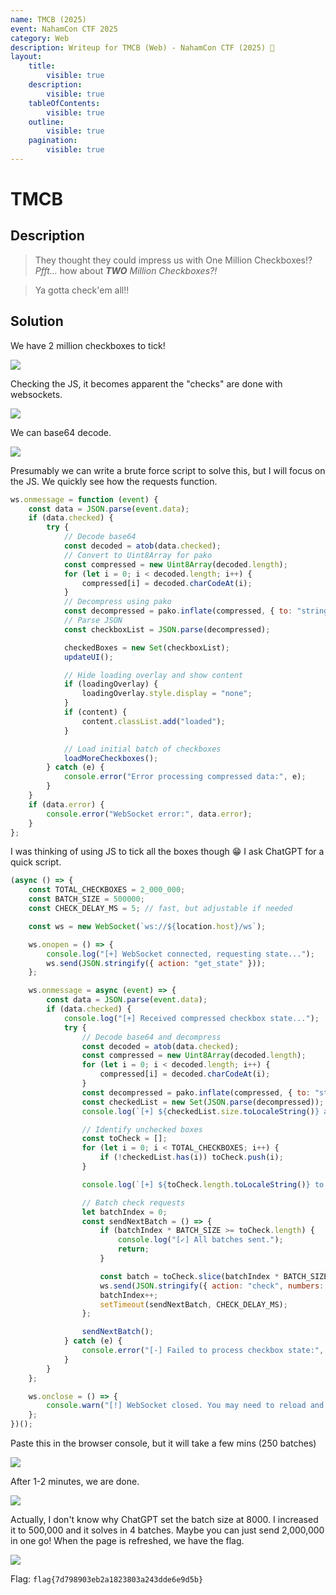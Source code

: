 ```yaml
---
name: TMCB (2025)
event: NahamCon CTF 2025
category: Web
description: Writeup for TMCB (Web) - NahamCon CTF (2025) 💜
layout:
    title:
        visible: true
    description:
        visible: true
    tableOfContents:
        visible: true
    outline:
        visible: true
    pagination:
        visible: true
---
```


# TMCB

## Description

> They thought they could impress us with One Million Checkboxes!? _Pfft..._ how about _**TWO** Million Checkboxes?!_

> Ya gotta check'em all!!

## Solution

We have 2 million checkboxes to tick!

![](images/0.PNG)

Checking the JS, it becomes apparent the "checks" are done with websockets.

![](images/1.PNG)

We can base64 decode.

![](images/2.PNG)

Presumably we can write a brute force script to solve this, but I will focus on the JS. We quickly see how the requests function.


```js
ws.onmessage = function (event) {
    const data = JSON.parse(event.data);
    if (data.checked) {
        try {
            // Decode base64
            const decoded = atob(data.checked);
            // Convert to Uint8Array for pako
            const compressed = new Uint8Array(decoded.length);
            for (let i = 0; i < decoded.length; i++) {
                compressed[i] = decoded.charCodeAt(i);
            }
            // Decompress using pako
            const decompressed = pako.inflate(compressed, { to: "string" });
            // Parse JSON
            const checkboxList = JSON.parse(decompressed);

            checkedBoxes = new Set(checkboxList);
            updateUI();

            // Hide loading overlay and show content
            if (loadingOverlay) {
                loadingOverlay.style.display = "none";
            }
            if (content) {
                content.classList.add("loaded");
            }

            // Load initial batch of checkboxes
            loadMoreCheckboxes();
        } catch (e) {
            console.error("Error processing compressed data:", e);
        }
    }
    if (data.error) {
        console.error("WebSocket error:", data.error);
    }
};
```


I was thinking of using JS to tick all the boxes though 😁 I ask ChatGPT for a quick script.


```js
(async () => {
    const TOTAL_CHECKBOXES = 2_000_000;
    const BATCH_SIZE = 500000;
    const CHECK_DELAY_MS = 5; // fast, but adjustable if needed

    const ws = new WebSocket(`ws://${location.host}/ws`);

    ws.onopen = () => {
        console.log("[+] WebSocket connected, requesting state...");
        ws.send(JSON.stringify({ action: "get_state" }));
    };

    ws.onmessage = async (event) => {
        const data = JSON.parse(event.data);
        if (data.checked) {
            console.log("[+] Received compressed checkbox state...");
            try {
                // Decode base64 and decompress
                const decoded = atob(data.checked);
                const compressed = new Uint8Array(decoded.length);
                for (let i = 0; i < decoded.length; i++) {
                    compressed[i] = decoded.charCodeAt(i);
                }
                const decompressed = pako.inflate(compressed, { to: "string" });
                const checkedList = new Set(JSON.parse(decompressed));
                console.log(`[+] ${checkedList.size.toLocaleString()} already checked.`);

                // Identify unchecked boxes
                const toCheck = [];
                for (let i = 0; i < TOTAL_CHECKBOXES; i++) {
                    if (!checkedList.has(i)) toCheck.push(i);
                }

                console.log(`[+] ${toCheck.length.toLocaleString()} to check. Sending in ${Math.ceil(toCheck.length / BATCH_SIZE)} batches...`);

                // Batch check requests
                let batchIndex = 0;
                const sendNextBatch = () => {
                    if (batchIndex * BATCH_SIZE >= toCheck.length) {
                        console.log("[✓] All batches sent.");
                        return;
                    }

                    const batch = toCheck.slice(batchIndex * BATCH_SIZE, (batchIndex + 1) * BATCH_SIZE);
                    ws.send(JSON.stringify({ action: "check", numbers: batch }));
                    batchIndex++;
                    setTimeout(sendNextBatch, CHECK_DELAY_MS);
                };

                sendNextBatch();
            } catch (e) {
                console.error("[-] Failed to process checkbox state:", e);
            }
        }
    };

    ws.onclose = () => {
        console.warn("[!] WebSocket closed. You may need to reload and resume.");
    };
})();
```


Paste this in the browser console, but it will take a few mins (250 batches)

![](images/3.PNG)

After 1-2 minutes, we are done.

![](images/4.PNG)

Actually, I don't know why ChatGPT set the batch size at 8000. I increased it to 500,000 and it solves in 4 batches. Maybe you can just send 2,000,000 in one go! When the page is refreshed, we have the flag.

![](images/5.PNG)

Flag: `flag{7d798903eb2a1823803a243dde6e9d5b}`
